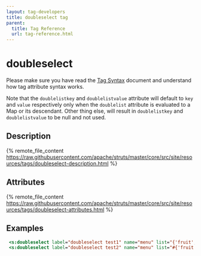 ```yaml
---
layout: tag-developers
title: doubleselect tag
parent:
  title: Tag Reference
  url: tag-reference.html
---
```


# doubleselect

Please make sure you have read the [Tag Syntax](tag-syntax) document and understand how tag attribute syntax works.

Note that the `doublelistkey` and `doublelistvalue` attribute will default to `key` and `value` respectively only when 
the `doublelist` attribute is evaluated to a Map or its descendant. Other thing else, will result in `doublelistkey` 
and `doublelistvalue` to be null and not used.

## Description

{% remote_file_content https://raw.githubusercontent.com/apache/struts/master/core/src/site/resources/tags/doubleselect-description.html %}

## Attributes

{% remote_file_content https://raw.githubusercontent.com/apache/struts/master/core/src/site/resources/tags/doubleselect-attributes.html %}

## Examples

```jsp
 <s:doubleselect label="doubleselect test1" name="menu" list="{'fruit','other'}" doubleName="dishes" doubleList="top == 'fruit' ? {'apple', 'orange'} : {'monkey', 'chicken'}" />
 <s:doubleselect label="doubleselect test2" name="menu" list="#{'fruit':'Nice Fruits', 'other':'Other Dishes'}" doubleName="dishes" doubleList="top == 'fruit' ? {'apple', 'orange'} : {'monkey', 'chicken'}" />
```
